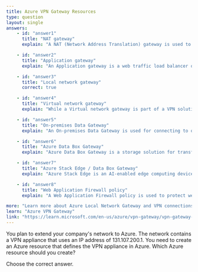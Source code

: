 ```yaml
---
title: Azure VPN Gateway Resources
type: question
layout: single
answers:
    - id: "answer1"
      title: "NAT gateway"
      explain: "A NAT (Network Address Translation) gateway is used to enable outbound internet connectivity for private networks, not for defining on-premises VPN appliances."

    - id: "answer2"
      title: "Application gateway"
      explain: "An Application gateway is a web traffic load balancer operating at the application layer. It is not used for defining VPN appliances or creating site-to-site VPN connections."

    - id: "answer3"
      title: "Local network gateway"
      correct: true

    - id: "answer4"
      title: "Virtual network gateway"
      explain: "While a Virtual network gateway is part of a VPN solution, it represents the Azure side of the VPN connection. The Local network gateway is what's needed to define the on-premises VPN appliance."

    - id: "answer5"
      title: "On-premises Data Gateway"
      explain: "An On-premises Data Gateway is used for connecting to on-premises data sources for services like Power BI and Logic Apps, not for VPN connections."

    - id: "answer6"
      title: "Azure Data Box Gateway"
      explain: "Azure Data Box Gateway is a storage solution for transferring data to Azure, not for creating VPN connections."

    - id: "answer7"
      title: "Azure Stack Edge / Data Box Gateway"
      explain: "Azure Stack Edge is an AI-enabled edge computing device, not a resource for defining VPN appliances."

    - id: "answer8"
      title: "Web Application Firewall policy"
      explain: "A Web Application Firewall policy is used to protect web applications from common exploits and vulnerabilities, not for defining VPN appliances."

more: "Learn more about Azure Local Network Gateway and VPN connections."
learn: "Azure VPN Gateway"
link: "https://learn.microsoft.com/en-us/azure/vpn-gateway/vpn-gateway-about-vpn-gateway-settings#local-network-gateways"
---
```


You plan to extend your company's network to Azure.
The network contains a VPN appliance that uses an IP address of 131.107.200.1.
You need to create an Azure resource that defines the VPN appliance in Azure.
Which Azure resource should you create?

Choose the correct answer.